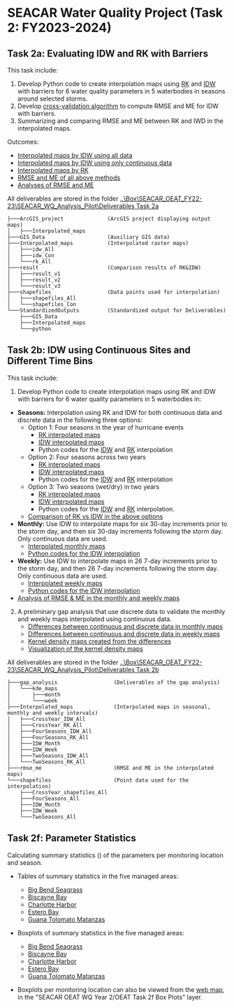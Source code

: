 # SEACAR Water Quality Project (Task 2: FY2023-2024)

## Task 2a: Evaluating IDW and RK with Barriers

This task include:
1.	Develop Python code to create interpolation maps using [RK](https://github.com/qiang-yi/SEACAR_WQ_Task2/blob/master/RK.ipynb) and [IDW](https://github.com/qiang-yi/SEACAR_WQ_Task2/blob/master/RK.ipynb) with barriers for 6 water quality parameters in 5 waterbodies in seasons around selected storms.
2.	Develop [cross-validation algorithm](https://github.com/qiang-yi/SEACAR_WQ_Task2/blob/master/IDW_Analysis.ipynb) to compute RMSE and ME for IDW with barriers.
4.	Summarizing and comparing RMSE and ME between RK and IWD in the interpolated maps.

Outcomes:
-	[Interpolated maps by IDW using all data](https://usf.box.com/s/arxm9dm0d7mibw3vsiyob9bxvet35ght)
-	[Interpolated maps by IDW using only continuous data](https://usf.box.com/s/o0neeftt00h4q2nxud552aglnektcnyc)
- [Interpolated maps by RK](https://usf.box.com/s/sk00lz3gdu9qx0hqqhofdd8eb1ap4xdf)
- [RMSE and ME of all above methods](https://usf.box.com/s/gzgmbuqr3yj5fse8qsla4ik3kg2ekjd0)
- [Analyses of RMSE and ME](https://github.com/qiang-yi/SEACAR_WQ_Task2/blob/master//RK_IDW_comparison.ipynb)

All deliverables are stored in the folder [..\Box\SEACAR_OEAT_FY22-23\SEACAR_WQ_Analysis_Pilot\Deliverables Task 2a](https://usf.box.com/s/1n84o7e05dfbooaskjw38iw6r1b4oknv)

```
├───ArcGIS_project              (ArcGIS project displaying output maps)
│   ├───Interpolated_maps
├───GIS_Data                    (Auxiliary GIS data)
├───Interpolated_maps           (Interpolated raster maps)
│   ├───idw_All
│   ├───idw_Con
│   └───rk_All
├───result                      (Comparison results of RK&IDW)
│   ├───result_v1
│   ├───result_v2
│   └───result_v3
├───shapefiles                  (Data points used for interpolation)
│   ├───shapefiles_All
│   └───shapefiles_Con
└───StandardizedOutputs         (Standardized output for Deliverables)
    ├───GIS_Data
    ├───Interpolated_maps
    └───python

```


## Task 2b: IDW using Continuous Sites and Different Time Bins

This task include:
1. Develop Python code to create interpolation maps using RK and IDW with barriers for 6 water quality parameters in 5 waterbodies in:
  - **Seasons:** Interpolation using RK and IDW for both continuous data and discrete data in the following three options:
    - Option 1: Four seasons in the year of hurricane events
        - [RK interpolated maps](https://usf.box.com/s/oqoujzr6396i0eys9hgelim19hjcdm66)
        - [IDW interpolated maps](https://usf.box.com/s/bomsn99aon61vsk1hyq2pbolnaxq3sp8)
        - Python codes for the [IDW]() and [RK]() interpolation
    - Option 2: Four seasons across two years
        - [RK interpolated maps](https://usf.box.com/s/um59gwy0xr4rqo4j3xljf9ndoadt78tc)
        - [IDW interpolated maps](https://usf.box.com/s/0ts270wy54zuoe9u7jywbkep6z74qqdg)
        - Python codes for the [IDW]() and [RK]() interpolation
    - Option 3: Two seasons (wet/dry) in two years
        - [RK interpolated maps](https://usf.box.com/s/eec00ic89joxna28brzszoce1lhorldu)
        - [IDW interpolated maps](https://usf.box.com/s/6lopa2426gyf2ajfnfqwcbwjf6v2bv9n)
        - Python codes for the [IDW]() and [RK]() interpolation.
    - [Comparison of RK vs IDW in the above options]()
  - **Monthly:** Use IDW to interpolate maps for six 30-day increments prior to the storm day, and then six 30-day increments following the storm day. Only continuous data are used.
    - [Interpolated monthly maps](https://usf.box.com/s/t1ndsi3r85xtqq4wt8eli3qizx67ysn9)
    - [Python codes for the IDW interpolation]()
  - **Weekly:** Use IDW to interpolate maps in 26 7-day increments prior to the storm day, and then 26 7-day increments following the storm day. Only continuous data are used.
    - [Interpolated weekly maps](https://usf.box.com/s/0tlcpc7o3264tcpmwow7q3z7352hovx9)
    - [Python codes for the IDW interpolation]()
  - [Analysis of RMSE & ME in the monthly and weekly maps]()

2. A preliminary gap analysis that use discrete data to validate the monthly and weekly maps interpolated using continuous data.
    - [Differences between continuous and discrete data in monthly maps](https://usf.box.com/s/y42vndozw0n9ah52jv84ykr2zv6qebxz)
    - [Differences between continuous and discrete data in weekly maps](https://usf.box.com/s/mim1oqlgtlpg0tl2u9ytsey1p6paifsw)
    - [Kernel density maps created from the differences](https://usf.box.com/s/ybvf89ccgkztn0xohl02dqofwyq6c0op)
    - [Visualization of the kernel density maps]()


  All deliverables are stored in the folder [..\Box\SEACAR_OEAT_FY22-23\SEACAR_WQ_Analysis_Pilot\Deliverables Task 2b](https://usf.box.com/s/p3e2uph06y0araw56zwm0a0oh3sgu4f9)

```
├───gap_analysis                  (Deliverables of the gap analysis)
│   └───kde_maps
│       ├───month
│       └───week
├───Interpolated_maps             (Interpolated maps in seasonal, monthly and weekly intervals)
│   ├───CrossYear_IDW_All
│   ├───CrossYear_RK_All
│   ├───FourSeasons_IDW_All
│   ├───FourSeasons_RK_All
│   ├───IDW_Month
│   ├───IDW_Week
│   ├───TwoSeasons_IDW_All
│   └───TwoSeasons_RK_All
├───rmse_me                       (RMSE and ME in the interpolated maps)
└───shapefiles                    (Point data used for the interpolation)
    ├───CrossYear_shapefiles_All
    ├───FourSeasons_All
    ├───IDW_Month
    ├───IDW_Week
    └───TwoSeasons_All
```
## Task 2f: Parameter Statistics
Calculating summary statistics () of the parameters per monitoring location and season.
- Tables of summary statistics in the five managed areas:
  - [Big Bend Seagrass]()
  - [Biscayne Bay]()
  - [Charlotte Harbor]()
  - [Estero Bay]()
  - [Guana Tolomato Matanzas]()

- Boxplots of summary statistics in the five managed areas:
  - [Big Bend Seagrass]()
  - [Biscayne Bay]()
  - [Charlotte Harbor]()
  - [Estero Bay]()
  - [Guana Tolomato Matanzas]()

- Boxplots per monitoring location can also be viewed from the [web map](https://gis.waterinstitute.usf.edu/maps/SEACAR-OEAT-WQ/), in the "SEACAR OEAT WQ Year 2/OEAT Task 2f Box Plots" layer.

